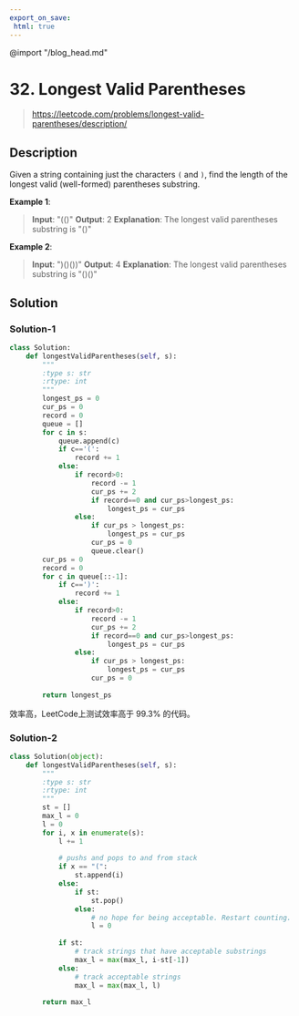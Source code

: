 ```yaml
---
export_on_save:
 html: true
---
```

@import "/blog_head.md"

# 32. Longest Valid Parentheses
> <https://leetcode.com/problems/longest-valid-parentheses/description/>

## Description

Given a string containing just the characters `(` and `)`, find the length of the longest valid (well-formed) parentheses substring.

**Example 1**:
>**Input**: "(()"
**Output**: 2
**Explanation**: The longest valid parentheses substring is "()"

**Example 2**:
>**Input**: ")()())"
**Output**: 4
**Explanation**: The longest valid parentheses substring is "()()"

## Solution

### Solution-1

```python
class Solution:
    def longestValidParentheses(self, s):
        """
        :type s: str
        :rtype: int
        """
        longest_ps = 0
        cur_ps = 0
        record = 0
        queue = []
        for c in s:
            queue.append(c)
            if c=='(':
                record += 1
            else:
                if record>0:
                    record -= 1
                    cur_ps += 2
                    if record==0 and cur_ps>longest_ps:
                        longest_ps = cur_ps
                else:
                    if cur_ps > longest_ps:
                        longest_ps = cur_ps
                    cur_ps = 0
                    queue.clear()
        cur_ps = 0
        record = 0
        for c in queue[::-1]:
            if c==')':
                record += 1
            else:
                if record>0:
                    record -= 1
                    cur_ps += 2
                    if record==0 and cur_ps>longest_ps:
                        longest_ps = cur_ps
                else:
                    if cur_ps > longest_ps:
                        longest_ps = cur_ps
                    cur_ps = 0
        
        return longest_ps
```

效率高，LeetCode上测试效率高于 99.3% 的代码。

### Solution-2

```python
class Solution(object):
    def longestValidParentheses(self, s):
        """
        :type s: str
        :rtype: int
        """
        st = []
        max_l = 0
        l = 0
        for i, x in enumerate(s):
            l += 1
            
            # pushs and pops to and from stack
            if x == "(":
                st.append(i)
            else:
                if st:
                    st.pop()
                else:
                    # no hope for being acceptable. Restart counting.
                    l = 0
            
            if st:
                # track strings that have acceptable substrings
                max_l = max(max_l, i-st[-1])
            else:
                # track acceptable strings
                max_l = max(max_l, l)
                
        return max_l
```

